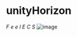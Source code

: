 # unityHorizon
*F e e l E C S*
![image](https://user-images.githubusercontent.com/13400398/165757881-24061d90-3ed8-4483-9503-a548688f3237.png)
